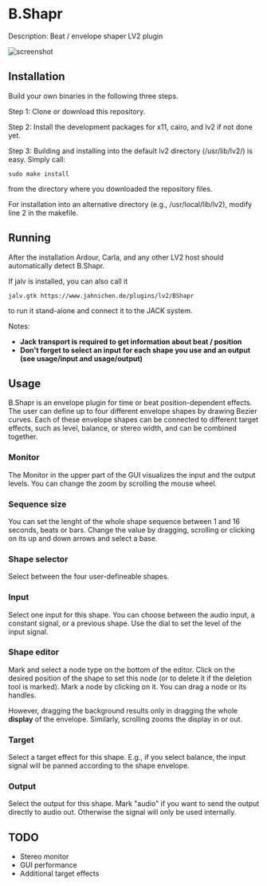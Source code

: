 # B.Shapr
Description: Beat / envelope shaper LV2 plugin

![screenshot](https://raw.githubusercontent.com/sjaehn/BShapr/master/screenshot.png "Screenshot from B.Shapr")


## Installation

Build your own binaries in the following three steps.

Step 1: Clone or download this repository.

Step 2: Install the development packages for x11, cairo, and lv2 if not done yet.

Step 3: Building and installing into the default lv2 directory (/usr/lib/lv2/) is easy. Simply call:

```
sudo make install
```

from the directory where you downloaded the repository files.

For installation into an alternative directory (e.g., /usr/local/lib/lv2), modify line 2 in the makefile.

## Running

After the installation Ardour, Carla, and any other LV2 host should automatically detect B.Shapr.

If jalv is installed, you can also call it

```
jalv.gtk https://www.jahnichen.de/plugins/lv2/BShapr
```

to run it stand-alone and connect it to the JACK system.

Notes:

* **Jack transport is required to get information about beat / position**
* **Don't forget to select an input for each shape you use and an output (see usage/input and usage/output)**

## Usage

B.Shapr is an envelope plugin for time or beat position-dependent effects.
The user can define up to four different envelope shapes by drawing Bezier curves. Each of these envelope
shapes can be connected to different target effects, such as level, balance, or stereo width, and can be
combined together.

### Monitor

The Monitor in the upper part of the GUI visualizes the input and the output levels. You can change the zoom
by scrolling the mouse wheel.

### Sequence size

You can set the lenght of the whole shape sequence between 1 and 16 seconds, beats or bars. Change the value
by dragging, scrolling or clicking on its up and down arrows and select a base.

### Shape selector

Select between the four user-defineable shapes.

### Input

Select one input for this shape. You can choose between the audio input, a constant signal, or a previous shape.
Use the dial to set the level of the input signal.

### Shape editor

Mark and select a node type on the bottom of the editor. Click on the desired position of the shape to set
this node (or to delete it if the deletion tool is marked). Mark a node by clicking on it. You can drag a node
or its handles.

However, dragging the background results only in dragging the whole **display** of the envelope. Similarly,
scrolling zooms the display in or out.

### Target

Select a target effect for this shape. E.g., if you select balance, the input signal will be panned according
to the shape envelope.

### Output

Select the output for this shape. Mark "audio" if you want to send the output directly to audio out. Otherwise
the signal will only be used internally.

## TODO

* Stereo monitor
* GUI performance
* Additional target effects
